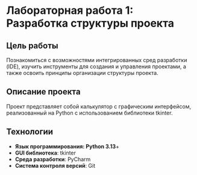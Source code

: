 # Лабораторная работа 1: Разработка структуры проекта

## Цель работы
Познакомиться с возможностями интегрированных сред разработки (IDE), изучить инструменты для создания и управления проектами, а также освоить принципы организации структуры проекта.

## Описание проекта
Проект представляет собой калькулятор с графическим интерфейсом, реализованный на Python с использованием библиотеки tkinter.

## Технологии
- **Язык программирования: Python 3.13**+
- **GUI библиотека**: tkinter
- **Среда разработки**: PyCharm
- **Система контроля версий**: Git